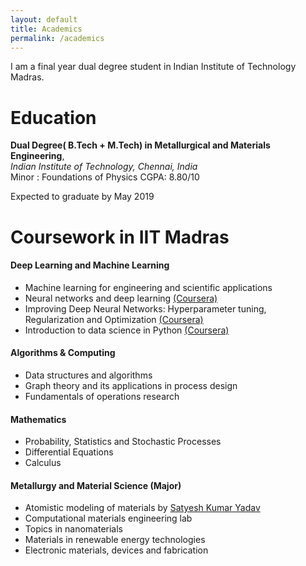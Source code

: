```yaml
---
layout: default
title: Academics
permalink: /academics
---
```


I am a final year dual degree student in Indian Institute of Technology Madras.

# Education

**Dual Degree( B.Tech + M.Tech) in Metallurgical and Materials Engineering**,     
*Indian Institute of Technology, Chennai, India*  
Minor : Foundations of Physics
CGPA: 8.80/10

Expected to graduate by May 2019

# Coursework in IIT Madras

#### Deep Learning and Machine Learning

- Machine learning for engineering and scientific applications
- Neural networks and deep learning [(Coursera)](https://www.coursera.org/account/accomplishments/verify/HV745XB9VTX4)
- Improving Deep Neural Networks: Hyperparameter tuning, Regularization and Optimization [(Coursera)](https://www.coursera.org/account/accomplishments/records/GEAUCE7W937J)
- Introduction to data science in Python [(Coursera)](https://www.coursera.org/account/accomplishments/verify/RJG8TY5SE5JQ)


#### Algorithms & Computing

- Data structures and algorithms
- Graph theory and its applications in process design
- Fundamentals of operations research

#### Mathematics

- Probability, Statistics and Stochastic Processes
- Differential Equations
- Calculus

#### Metallurgy and Material Science (Major)

- Atomistic modeling of materials by [Satyesh Kumar Yadav](https://mme.iitm.ac.in/satyesh/index.html)
- Computational materials engineering lab
- Topics in nanomaterials
- Materials in renewable energy technologies
- Electronic materials, devices and fabrication
